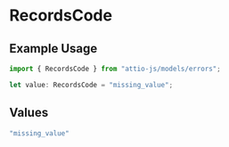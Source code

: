 # RecordsCode

## Example Usage

```typescript
import { RecordsCode } from "attio-js/models/errors";

let value: RecordsCode = "missing_value";
```

## Values

```typescript
"missing_value"
```